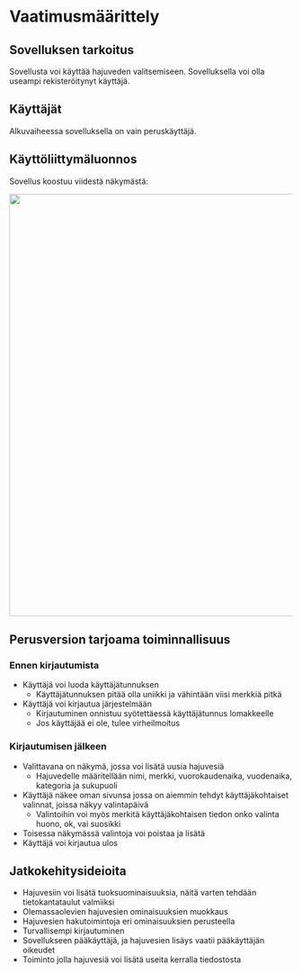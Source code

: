 # Vaatimusmäärittely

## Sovelluksen tarkoitus

Sovellusta voi käyttää hajuveden valitsemiseen. Sovelluksella voi olla useampi rekisteröitynyt käyttäjä.

## Käyttäjät

Alkuvaiheessa sovelluksella on vain peruskäyttäjä.

## Käyttöliittymäluonnos

Sovellus koostuu viidestä näkymästä:

<img src="https://github.com/apndx/otm-harjoitustyo/blob/master/dokumentointi/vaatimusmaar.jpg" width="750">

## Perusversion tarjoama toiminnallisuus

### Ennen kirjautumista

   - Käyttäjä voi luoda käyttäjätunnuksen
      - Käyttäjätunnuksen pitää olla uniikki ja vähintään viisi merkkiä pitkä
   - Käyttäjä voi kirjautua järjestelmään
      - Kirjautuminen onnistuu syötettäessä käyttäjätunnus lomakkeelle
      - Jos käyttäjää ei ole, tulee virheilmoitus

### Kirjautumisen jälkeen

   - Valittavana on näkymä, jossa voi lisätä uusia hajuvesiä
       - Hajuvedelle määritellään nimi, merkki, vuorokaudenaika, vuodenaika, kategoria ja sukupuoli
   - Käyttäjä näkee oman sivunsa jossa on aiemmin tehdyt käyttäjäkohtaiset valinnat, joissa näkyy valintapäivä
       - Valintoihin voi myös merkitä käyttäjäkohtaisen tiedon onko valinta huono, ok, vai suosikki
   - Toisessa näkymässä valintoja voi poistaa ja lisätä	
   - Käyttäjä voi kirjautua ulos

## Jatkokehitysideioita

   - Hajuvesiin voi lisätä tuoksuominaisuuksia, näitä varten tehdään tietokantataulut valmiiksi
   - Olemassaolevien hajuvesien ominaisuuksien muokkaus
   - Hajuvesien hakutoimintoja eri ominaisuuksien perusteella
   - Turvallisempi kirjautuminen
   - Sovellukseen pääkäyttäjä, ja hajuvesien lisäys vaatii pääkäyttäjän oikeudet
   - Toiminto jolla hajuvesiä voi lisätä useita kerralla tiedostosta 
